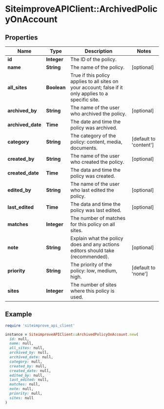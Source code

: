 # SiteimproveAPIClient::ArchivedPolicyOnAccount

## Properties

| Name | Type | Description | Notes |
| ---- | ---- | ----------- | ----- |
| **id** | **Integer** | The ID of the policy. |  |
| **name** | **String** | The name of the policy. | [optional] |
| **all_sites** | **Boolean** | True if this policy applies to all sites on your account; false if it only applies to a specific site. |  |
| **archived_by** | **String** | The name of the user who archived the policy. | [optional] |
| **archived_date** | **Time** | The date and time the policy was archived. |  |
| **category** | **String** | The category of the policy: content, media, documents. | [default to &#39;content&#39;] |
| **created_by** | **String** | The name of the user who created the policy. | [optional] |
| **created_date** | **Time** | The data and time the policy was created. |  |
| **edited_by** | **String** | The name of the user who last edited the policy. | [optional] |
| **last_edited** | **Time** | The data and time the policy was last edited. | [optional] |
| **matches** | **Integer** | The number of matches for this policy on all sites. |  |
| **note** | **String** | Explain what the policy does and any actions editors should take (recommended). | [optional] |
| **priority** | **String** | The priority of the policy: low, medium, high. | [default to &#39;none&#39;] |
| **sites** | **Integer** | The number of sites where this policy is used. |  |

## Example

```ruby
require 'siteimprove_api_client'

instance = SiteimproveAPIClient::ArchivedPolicyOnAccount.new(
  id: null,
  name: null,
  all_sites: null,
  archived_by: null,
  archived_date: null,
  category: null,
  created_by: null,
  created_date: null,
  edited_by: null,
  last_edited: null,
  matches: null,
  note: null,
  priority: null,
  sites: null
)
```

